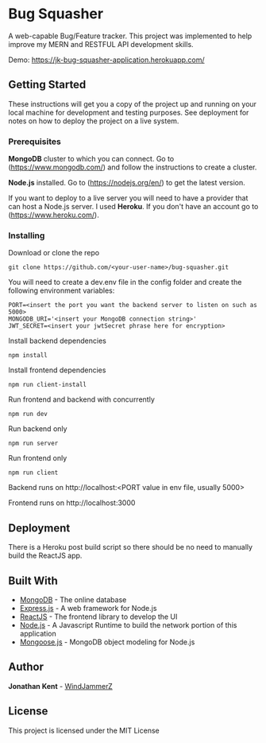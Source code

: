 # Bug Squasher

A web-capable Bug/Feature tracker.  This project was implemented to help improve my MERN and RESTFUL API development skills.

Demo: https://jk-bug-squasher-application.herokuapp.com/

## Getting Started

These instructions will get you a copy of the project up and running on your local machine for development and testing purposes. See deployment for notes on how to deploy the project on a live system.

### Prerequisites

**MongoDB** cluster to which you can connect.  Go to (https://www.mongodb.com/) and follow the instructions to create a cluster.

**Node.js** installed.  Go to (https://nodejs.org/en/) to get the latest version.

If you want to deploy to a live server you will need to have a provider that can host a Node.js server.  I used **Heroku**.  If you don't have an account go to (https://www.heroku.com/).

### Installing

Download or clone the repo

```
git clone https://github.com/<your-user-name>/bug-squasher.git
```

You will need to create a dev.env file in the config folder and create the following environment variables:
```
PORT=<insert the port you want the backend server to listen on such as 5000>
MONGODB_URI='<insert your MongoDB connection string>'
JWT_SECRET=<insert your jwtSecret phrase here for encryption>
```

Install backend dependencies
```
npm install
```
Install frontend dependencies
```
npm run client-install
```
Run frontend and backend with concurrently
```
npm run dev
```
Run backend only
```
npm run server
```
Run frontend only
```
npm run client
```
Backend runs on http://localhost:<PORT value in env file, usually 5000>

Frontend runs on http://localhost:3000

## Deployment

There is a Heroku post build script so there should be no need to manually build the ReactJS app.

## Built With

* [MongoDB](https://www.mongodb.com/) - The online database
* [Express.js](https://expressjs.com/) - A web framework for Node.js
* [ReactJS](https://reactjs.org/) - The frontend library to develop the UI
* [Node.js](https://nodejs.org/en/) - A Javascript Runtime to build the network portion of this application
* [Mongoose.js](https://mongoosejs.com/) - MongoDB object modeling for Node.js

## Author

**Jonathan Kent** - [WindJammerZ](https://github.com/WindJammerZ)

## License

This project is licensed under the MIT License

